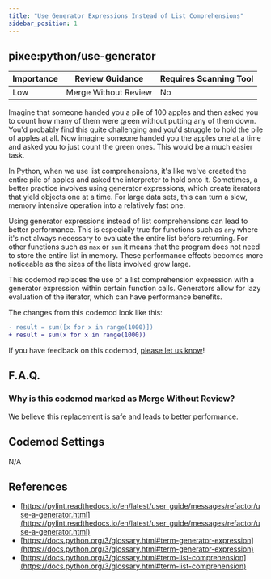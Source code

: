 ```yaml
---
title: "Use Generator Expressions Instead of List Comprehensions"
sidebar_position: 1
---
```


## pixee:python/use-generator

| Importance | Review Guidance      | Requires Scanning Tool |
|------------|----------------------|------------------------|
| Low        | Merge Without Review | No                     |

Imagine that someone handed you a pile of 100 apples and then asked you to count how many of them were green without putting any of them down. You'd probably find this quite challenging and you'd struggle to hold the pile of apples at all. Now imagine someone handed you the apples one at a time and asked you to just count the green ones. This would be a much easier task.

In Python, when we use list comprehensions, it's like we've created the entire pile of apples and asked the interpreter to hold onto it. Sometimes, a better practice involves using generator expressions, which create iterators that yield objects one at a time. For large data sets, this can turn a slow, memory intensive operation into a relatively fast one.

Using generator expressions instead of list comprehensions can lead to better performance. This is especially true for functions such as `any` where it's not always necessary to evaluate the entire list before returning. For other functions such as `max` or `sum` it means that the program does not need to store the entire list in memory. These performance effects becomes more noticeable as the sizes of the lists involved grow large.

This codemod replaces the use of a list comprehension expression with a generator expression within certain function calls. Generators allow for lazy evaluation of the iterator, which can have performance benefits.

The changes from this codemod look like this:
```diff
- result = sum([x for x in range(1000)])
+ result = sum(x for x in range(1000))
```

If you have feedback on this codemod, [please let us know](mailto:feedback@pixee.ai)!

## F.A.Q.

### Why is this codemod marked as Merge Without Review?

We believe this replacement is safe and leads to better performance.

## Codemod Settings

N/A

## References

* [https://pylint.readthedocs.io/en/latest/user_guide/messages/refactor/use-a-generator.html](https://pylint.readthedocs.io/en/latest/user_guide/messages/refactor/use-a-generator.html)
* [https://docs.python.org/3/glossary.html#term-generator-expression](https://docs.python.org/3/glossary.html#term-generator-expression)
* [https://docs.python.org/3/glossary.html#term-list-comprehension](https://docs.python.org/3/glossary.html#term-list-comprehension)
